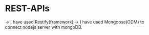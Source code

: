 # REST-APIs
-> I have used Restify(framework)
-> I have used Mongoose(ODM) to connect nodejs server with mongoDB.
